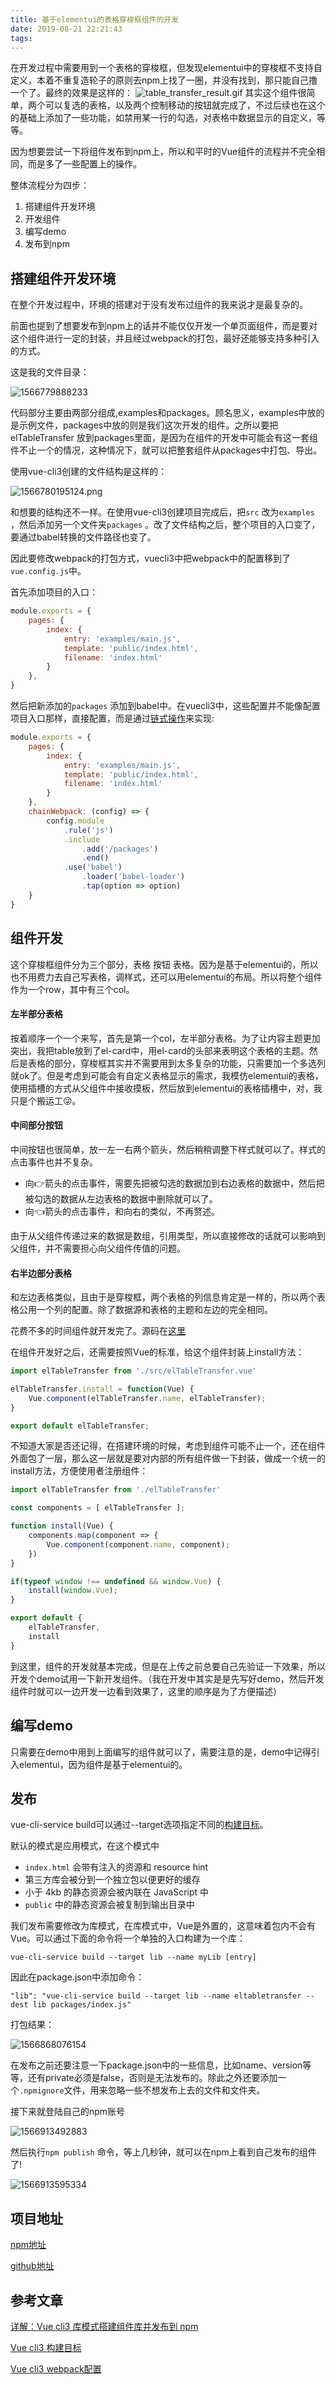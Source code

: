 ```yaml
---
title: 基于elementui的表格穿梭框组件的开发
date: 2019-08-21 22:21:43
tags:
---
```

在开发过程中需要用到一个表格的穿梭框，但发现elementui中的穿梭框不支持自定义，本着不重复造轮子的原则去npm上找了一圈，并没有找到，那只能自己撸一个了。最终的效果是这样的：
![table_transfer_result.gif](https://i.loli.net/2019/08/27/UZl28uzeiCgtsIP.gif)
其实这个组件很简单，两个可以复选的表格，以及两个控制移动的按钮就完成了，不过后续也在这个的基础上添加了一些功能，如禁用某一行的勾选，对表格中数据显示的自定义，等等。

因为想要尝试一下将组件发布到npm上，所以和平时的Vue组件的流程并不完全相同，而是多了一些配置上的操作。

整体流程分为四步：

1. 搭建组件开发环境
2. 开发组件
3. 编写demo
4. 发布到npm

## 搭建组件开发环境

在整个开发过程中，环境的搭建对于没有发布过组件的我来说才是最复杂的。

前面也提到了想要发布到npm上的话并不能仅仅开发一个单页面组件，而是要对这个组件进行一定的封装，并且经过webpack的打包，最好还能够支持多种引入的方式。

这是我的文件目录：

![1566779888233](G:\hexo\blog\source\images\1566779888233.png)

代码部分主要由两部分组成,examples和packages。顾名思义，examples中放的是示例文件，packages中放的则是我们这次开发的组件。之所以要把elTableTransfer 放到packages里面，是因为在组件的开发中可能会有这一套组件不止一个的情况，这种情况下，就可以把整套组件从packages中打包、导出。

使用vue-cli3创建的文件结构是这样的：

![1566780195124.png](https://i.loli.net/2019/08/27/J5Bthvrx8q4HlXA.png)

和想要的结构还不一样。在使用vue-cli3创建项目完成后，把`src` 改为`examples` ，然后添加另一个文件夹`packages` 。改了文件结构之后，整个项目的入口变了，要通过babel转换的文件路径也变了。

因此要修改webpack的打包方式，vuecli3中把webpack中的配置移到了`vue.config.js`中。

首先添加项目的入口：

``` js
module.exports = {
	pages: {
		index: {
			entry: 'examples/main.js',
			template: 'public/index.html',
			filename: 'index.html'
		}
	},
}
```

然后把新添加的`packages` 添加到babel中。在vuecli3中，这些配置并不能像配置项目入口那样，直接配置，而是通过[链式操作](https://github.com/neutrinojs/webpack-chain)来实现:

``` js
module.exports = {
	pages: {
		index: {
			entry: 'examples/main.js',
			template: 'public/index.html',
			filename: 'index.html'
		}
	},
	chainWebpack: (config) => {
		config.module
			.rule('js')
			.include
				.add('/packages')
				.end()
			.use('babel')
				.loader('babel-loader')
				.tap(option => option)
	}
}
```

## 组件开发

这个穿梭框组件分为三个部分，表格 按钮 表格。因为是基于elementui的，所以也不用费力去自己写表格，调样式，还可以用elementui的布局。所以将整个组件作为一个row，其中有三个col。

#### 左半部分表格

按着顺序一个一个来写，首先是第一个col，左半部分表格。为了让内容主题更加突出，我把table放到了el-card中，用el-card的头部来表明这个表格的主题。然后是表格的部分，穿梭框其实并不需要用到太多复杂的功能，只需要加一个多选列就ok了。但是考虑到可能会有自定义表格显示的需求，我模仿elementui的表格，使用插槽的方式从父组件中接收摸板，然后放到elementui的表格插槽中，对，我只是个搬运工😜。

#### 中间部分按钮

中间按钮也很简单，放一左一右两个箭头，然后稍稍调整下样式就可以了。样式的点击事件也并不复杂。

- 向👉箭头的点击事件，需要先把被勾选的数据加到右边表格的数据中，然后把被勾选的数据从左边表格的数据中删除就可以了。
- 向👈箭头的点击事件，和向右的类似，不再赘述。

由于从父组件传递过来的数据是数组，引用类型，所以直接修改的话就可以影响到父组件，并不需要担心向父组件传值的问题。

#### 右半边部分表格

和左边表格类似，且由于是穿梭框，两个表格的列信息肯定是一样的，所以两个表格公用一个列的配置。除了数据源和表格的主题和左边的完全相同。

花费不多的时间组件就开发完了。源码在[这里](https://live.bilibili.com/528)



在组件开发好之后，还需要按照Vue的标准，给这个组件封装上install方法：

```js
import elTableTransfer from './src/elTableTransfer.vue'

elTableTransfer.install = function(Vue) {
	Vue.component(elTableTransfer.name, elTableTransfer);
}

export default elTableTransfer;
```

不知道大家是否还记得，在搭建环境的时候，考虑到组件可能不止一个，还在组件外面包了一层，那么这一层就是要对内部的所有组件做一下封装，做成一个统一的install方法，方便使用者注册组件：

```js
import elTableTransfer from './elTableTransfer'

const components = [ elTableTransfer ];

function install(Vue) {
	components.map(component => {
		Vue.component(component.name, component);
	})
}

if(typeof window !== undefined && window.Vue) {
	install(window.Vue);
}

export default {
	elTableTransfer,
	install
}
```

到这里，组件的开发就基本完成，但是在上传之前总要自己先验证一下效果，所以开发个demo试用一下新开发组件。（我在开发中其实是是先写好demo，然后开发组件时就可以一边开发一边看到效果了，这里的顺序是为了方便描述）

## 编写demo

只需要在demo中用到上面编写的组件就可以了，需要注意的是，demo中记得引入elementui，因为组件是基于elementui的。



## 发布

vue-cli-service build可以通过--target选项指定不同的[构建目标](https://cli.vuejs.org/zh/guide/build-targets.html)。

默认的模式是应用模式，在这个模式中

- `index.html` 会带有注入的资源和 resource hint
- 第三方库会被分到一个独立包以便更好的缓存
- 小于 4kb 的静态资源会被内联在 JavaScript 中
- `public` 中的静态资源会被复制到输出目录中

我们发布需要修改为库模式，在库模式中，Vue是外置的，这意味着包内不会有Vue。可以通过下面的命令将一个单独的入口构建为一个库：

`vue-cli-service build --target lib --name myLib [entry]`

因此在package.json中添加命令：

`"lib": "vue-cli-service build --target lib --name eltabletransfer --dest lib packages/index.js"`

打包结果：

![1566868076154](G:\hexo\blog\source\images\1566868076154.png)

在发布之前还要注意一下package.json中的一些信息，比如name、version等等，还有private必须是false，否则是无法发布的。除此之外还要添加一个`.npmignore`文件，用来忽略一些不想发布上去的文件和文件夹。

接下来就登陆自己的npm账号

![1566913492883](G:\hexo\blog\source\images\1566913492883.png)

然后执行`npm publish` 命令，等上几秒钟，就可以在npm上看到自己发布的组件了!

![1566913595334](G:\hexo\blog\source\images\1566913595334.png)



## 项目地址

[npm地址](https://www.npmjs.com/package/el-table-transfer)

[github地址]()

## 参考文章

[详解：Vue cli3 库模式搭建组件库并发布到 npm](https://juejin.im/post/5bbab9de5188255c8c0cb0e3)

[Vue cli3 构建目标]([https://cli.vuejs.org/zh/guide/build-targets.html#%E5%BA%94%E7%94%A8](https://cli.vuejs.org/zh/guide/build-targets.html#应用))

[Vue cli3 webpack配置](https://cli.vuejs.org/zh/guide/webpack.html)
